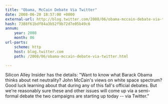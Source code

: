 ```yaml
---
title: "Obama, McCain Debate Via Twitter"
date: 2008-06-20 18:57:00 +0000
external-url: http://blog.twitter.com/2008/06/obama-mccain-debate-via-twitter.html
hash: 7388f61bdf84a3b52f9b72d7e05b49c6
annum:
    year: 2008
    month: 06
url-parts:
    scheme: http
    host: blog.twitter.com
    path: /2008/06/obama-mccain-debate-via-twitter.html

---
```


Silicon Alley Insider has the details: "Want to know what Barack Obama thinks about net neutrality? John McCain's views on white space spectrum? Good luck learning about that during any of this fall's official debates. But we're reasonably sure these and other issues will come up via a semi-formal debate the two campaigns are starting up today -- via Twitter."
